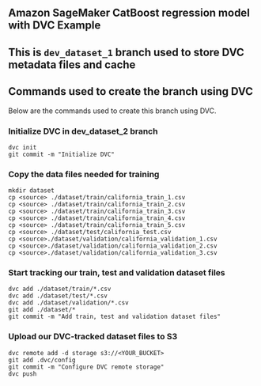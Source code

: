 ## Amazon SageMaker CatBoost regression model with DVC Example
## This is `dev_dataset_1` branch used to store DVC metadata files and cache

## Commands used to create the branch using DVC
Below are the commands used to create this branch using DVC.

### Initialize DVC in dev_dataset_2 branch
```console
dvc init
git commit -m "Initialize DVC"
```

### Copy the data files needed for training 
```console
mkdir dataset
cp <source> ./dataset/train/california_train_1.csv
cp <source> ./dataset/train/california_train_2.csv
cp <source> ./dataset/train/california_train_3.csv
cp <source> ./dataset/train/california_train_4.csv
cp <source> ./dataset/train/california_train_5.csv
cp <source> ./dataset/test/california_test.csv  
cp <source>./dataset/validation/california_validation_1.csv
cp <source>./dataset/validation/california_validation_2.csv
cp <source>./dataset/validation/california_validation_3.csv 
```

### Start tracking our train, test and validation dataset files
```console
dvc add ./dataset/train/*.csv
dvc add ./dataset/test/*.csv 
dvc add ./dataset/validation/*.csv
git add ./dataset/*
git commit -m "Add train, test and validation dataset files"
```

### Upload our DVC-tracked dataset files to S3
```console
dvc remote add -d storage s3://<YOUR_BUCKET>
git add .dvc/config
git commit -m "Configure DVC remote storage"
dvc push
```